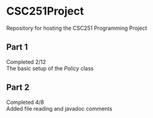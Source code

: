 #  CSC251Project
 Repository for hosting the CSC251 Programming Project
 
## Part 1
 Completed 2/12 \
 The basic setup of the *Policy* class


## Part 2
 Completed 4/8 \
 Added file reading and javadoc comments
